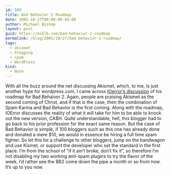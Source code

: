 ```yaml
---
id: 509
title: Bad Behavior 2 Roadmap
date: 2005-10-27T00:00:00-04:00
author: Michael Bishop
layout: post
guid: https://miklb.com/bad-behavior-2-roadmap
permalink: /blog/2005/10/27/bad-behavior-2-roadmap/
tags:
  - akismet
  - blogging
  - spam
  - WordPress
kind:
  - Note
---
```

<p>With all the buzz around the net discussing Akismet, which, to me, is just another hype for wordpress.com, I came across <a href="http://error.wordpress.com/2005/10/25/bad-behavior-2-roadmap/">IOerror’s discussion</a> of his roadmap for Bad Behaivor 2.  Again, people are praising Akismet as the second coming of Christ, and if that is the case, then the combination of Spam Karma and Bad Behavior is the first coming.  Along with the roadmap, IOError discusses the reality of what it will take for him to be able to knock out the new version, CA$H.  Quite understandable, hell, this blogger had to go back to his prior profession for the exact same reason.  But the case of Bad Behavior is simple, if 100 bloggers such as this one has already done and donated a mere $10, we would in essence be hiring a full time spam fighter.  So let this be a challenge to other bloggers, jump on the bandwagon and use Kismet, or support the developer who set the standard in the first place.  I’m from the school of “if it ain’t broke, don’t fix it”, so therefore I’m not disabling my two working anti-spam plugins to try the flavor of the week, I’d rather see the BB2 come down the pipe a month or so from now.  It’s up to you now.</p>